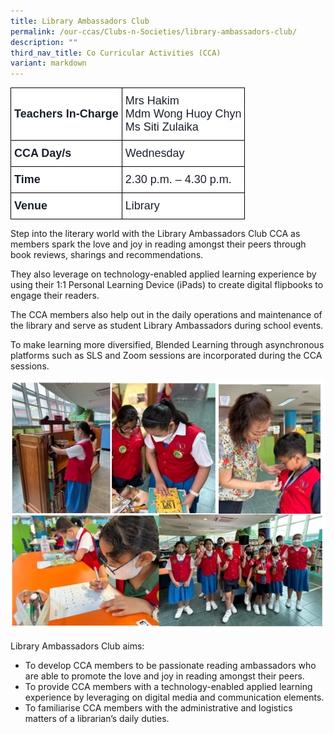 ```yaml
---
title: Library Ambassadors Club
permalink: /our-ccas/Clubs-n-Societies/library-ambassadors-club/
description: ""
third_nav_title: Co Curricular Activities (CCA)
variant: markdown
---
```

<style type="text/css">
.tg  {border-collapse:collapse;border-spacing:0;}
.tg td{border-color:black;border-style:solid;border-width:1px;font-family:Arial, sans-serif;font-size:14px;
  overflow:hidden;padding:10px 5px;word-break:normal;}
.tg th{border-color:black;border-style:solid;border-width:1px;font-family:Arial, sans-serif;font-size:14px;
  font-weight:normal;overflow:hidden;padding:10px 5px;word-break:normal;}
.tg .tg-via6{background-color:#FFF;color:#1A202C;font-size:18px;font-weight:bold;text-align:left;vertical-align:middle}
.tg .tg-l3od{background-color:#FFF;color:#1A202C;font-size:18px;text-align:left;vertical-align:middle}
</style>
<table class="tg">
<thead>
  <tr>
    <th class="tg-via6"><span style="font-weight:bold;color:#1A202C;background-color:#FFF">Teachers In-Charge</span></th>
    <th class="tg-l3od"><span style="font-weight:normal;color:#1A202C;background-color:#FFF">Mrs Hakim</span><br><span style="font-weight:normal;color:#1A202C;background-color:#FFF">Mdm Wong Huoy Chyn</span><br><span style="font-weight:normal;color:#1A202C;background-color:#FFF">Ms Siti Zulaika</span></th>
  </tr>
</thead>
<tbody>
  <tr>
    <td class="tg-via6"><span style="font-weight:bold;color:#1A202C;background-color:#FFF">CCA Day/s</span></td>
    <td class="tg-l3od"><span style="color:#1A202C;background-color:#FFF">Wednesday</span></td>
  </tr>
  <tr>
    <td class="tg-via6"><span style="font-weight:bold;color:#1A202C;background-color:#FFF">Time</span></td>
    <td class="tg-l3od"><span style="color:#1A202C;background-color:#FFF">2.30 p.m. – 4.30 p.m.</span></td>
  </tr>
  <tr>
    <td class="tg-via6"><span style="font-weight:bold;color:#1A202C;background-color:#FFF">Venue</span></td>
    <td class="tg-l3od"><span style="color:#1A202C;background-color:#FFF">Library</span></td>
  </tr>
</tbody>
</table>
	
Step into the literary world with the Library Ambassadors Club CCA as members spark the love and joy in reading amongst their peers through book reviews, sharings and recommendations.

They also leverage on technology-enabled applied learning experience by using their 1:1 Personal Learning Device (iPads) to create digital flipbooks to engage their readers. 

The CCA members also help out in the daily operations and maintenance of the library and serve as student Library Ambassadors during school events.

To make learning more diversified, Blended Learning through asynchronous platforms such as SLS and Zoom sessions are incorporated during the CCA sessions.

![](/images/library(1).png)

Library Ambassadors Club aims: 
* To develop CCA members to be passionate reading ambassadors who are able to promote the love and joy in reading amongst their peers.
* To provide CCA members with a technology-enabled applied learning experience by leveraging on digital media and communication elements.
* To familiarise CCA members with the administrative and logistics matters of a librarian’s daily duties.